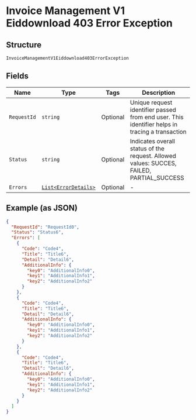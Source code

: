 
# Invoice Management V1 Eiddownload 403 Error Exception

## Structure

`InvoiceManagementV1Eiddownload403ErrorException`

## Fields

| Name | Type | Tags | Description |
|  --- | --- | --- | --- |
| `RequestId` | `string` | Optional | Unique request identifier passed from end user. This identifier helps in tracing a transaction |
| `Status` | `string` | Optional | Indicates overall status of the request. Allowed values: SUCCES, FAILED, PARTIAL_SUCCESS |
| `Errors` | [`List<ErrorDetails>`](../../doc/models/error-details.md) | Optional | - |

## Example (as JSON)

```json
{
  "RequestId": "RequestId0",
  "Status": "Status6",
  "Errors": [
    {
      "Code": "Code4",
      "Title": "Title6",
      "Detail": "Detail6",
      "AdditionalInfo": {
        "key0": "AdditionalInfo0",
        "key1": "AdditionalInfo1",
        "key2": "AdditionalInfo2"
      }
    },
    {
      "Code": "Code4",
      "Title": "Title6",
      "Detail": "Detail6",
      "AdditionalInfo": {
        "key0": "AdditionalInfo0",
        "key1": "AdditionalInfo1",
        "key2": "AdditionalInfo2"
      }
    },
    {
      "Code": "Code4",
      "Title": "Title6",
      "Detail": "Detail6",
      "AdditionalInfo": {
        "key0": "AdditionalInfo0",
        "key1": "AdditionalInfo1",
        "key2": "AdditionalInfo2"
      }
    }
  ]
}
```

